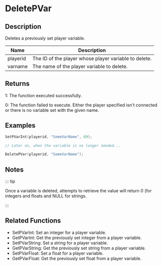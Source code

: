# DeletePVar

## Description

Deletes a previously set player variable.

| Name     | Description                                           |
| -------- | ----------------------------------------------------- |
| playerid | The ID of the player whose player variable to delete. |
| varname  | The name of the player variable to delete.            |

## Returns

1: The function executed successfully.

0: The function failed to execute. Either the player specified isn't connected or there is no variable set with the given name.

## Examples

```c
SetPVarInt(playerid, "SomeVarName", 69);

// Later on, when the variable is no longer needed...

DeletePVar(playerid, "SomeVarName");
```

## Notes

::: tip

Once a variable is deleted, attempts to retrieve the value will return 0 (for integers and floats and NULL for strings.

:::

## Related Functions

- SetPVarInt: Set an integer for a player variable.
- GetPVarInt: Get the previously set integer from a player variable.
- SetPVarString: Set a string for a player variable.
- GetPVarString: Get the previously set string from a player variable.
- SetPVarFloat: Set a float for a player variable.
- GetPVarFloat: Get the previously set float from a player variable.
